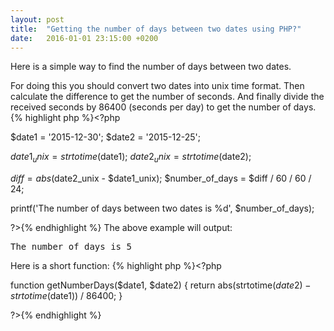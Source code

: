 ```yaml
---
layout: post
title:  "Getting the number of days between two dates using PHP?"
date:   2016-01-01 23:15:00 +0200
---
```


Here is a simple way to find the number of days between two dates.

For doing this you should convert two dates into unix time format. Then calculate the difference to get the number of seconds.
And finally divide the received seconds by 86400 (seconds per day) to get the number of days.
{% highlight php %}<?php

$date1 = '2015-12-30';
$date2 = '2015-12-25';

$date1_unix = strtotime($date1);
$date2_unix = strtotime($date2);

$diff = abs($date2_unix - $date1_unix);
$number_of_days = $diff / 60 / 60 / 24;

printf('The number of days between two dates is %d', $number_of_days);

?>{% endhighlight %}
The above example will output:
<pre>The number of days is 5</pre>

Here is a short function:
{% highlight php %}<?php

function getNumberDays($date1, $date2) {
    return abs(strtotime($date2) - strtotime($date1)) / 86400;
}

?>{% endhighlight %}